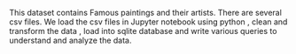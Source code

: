 This dataset contains Famous paintings and their artists. There are several csv files. We load the csv files in Jupyter notebook using python , clean and transform the data , load into sqlite database and write various queries to understand and analyze the data.
